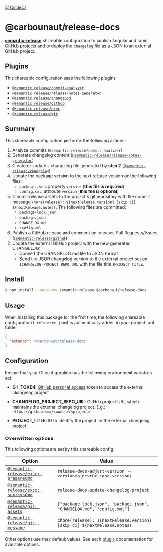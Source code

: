 [![CircleCI](https://circleci.com/gh/carbonaut-io/release-docs.svg?style=svg&circle-token=73ff7147b9024522ade955b02af304759d85cdf4)](https://circleci.com/gh/carbonaut-io/release-docs)

# @carbounaut/release-docs

[**semantic-release**](https://github.com/semantic-release/semantic-release) shareable configuration to publish Angular and Ionic GitHub projects and to deploy the `changelog` file as a JSON to an external GitHub project.

## Plugins

This shareable configuration uses the following plugins:
- [`@semantic-release/commit-analyzer`](https://github.com/semantic-release/commit-analyzer)
- [`@semantic-release/release-notes-generator`](https://github.com/semantic-release/release-notes-generator)
- [`@semantic-release/changelog`](https://github.com/semantic-release/changelog)
- [`@semantic-release/github`](https://github.com/semantic-release/github)
- [`@semantic-release/exec`](https://github.com/semantic-release/exec)
- [`@semantic-release/git`](https://github.com/semantic-release/git)

## Summary

This shareable configuration performs the following actions:

1. Analyze commits ([`@semantic-release/commit-analyzer`](https://github.com/semantic-release/commit-analyze))
2. Generate changelog content ([`@semantic-release/release-notes-generator`](https://github.com/semantic-release/release-notes-generator))
3. Create or update a changelog file generated by **step 2** ([`@semantic-release/changelog`](https://github.com/semantic-release/changelog))
4. Update the package version to the next release version on the following files:
    - `package.json`: property `version` (**this file is required**)
    - `config.xml`: attribute `version` (**this file is optional**)
5. Commit release assets to the project's git repository with the commit message `chore(release): ${nextRelease.version} [skip ci] ${nextRelease.notes}`. The following files are committed:
    - `package-lock.json`
    - `package.json`
    - `CHANGELOG.md`
    - `config.xml`
6. Publish a GitHub release and comment on released Pull Requests/Issues ([`@semantic-release/github`](https://github.com/semantic-release/github))
7. Update the external GitHub project with the new generated CHANGELOG:
    - Convert the CHANGELOG.md file to JSON format
    - Send the JSON changelog version to the external project set on `$CHANGELOG_PROJECT_REPO_URL` with the file title `$PROJECT_TITLE`.

## Install

```bash
$ npm install --save-dev semantic-release @carbonaut/release-docs
```

## Usage

When installing this package for the first time, the following shareable configuration (`.releaserc.json`) is automatically added to your project root folder:

```json
{
  "extends": "@carbonaut/release-docs"
}
```

## Configuration

Ensure that your CI configuration has the following environment variables set:

- **GH_TOKEN**: [GitHub personal access](https://help.github.com/en/articles/creating-a-personal-access-token-for-the-command-line) token to access the external changelog project

- **CHANGELOG_PROJECT_REPO_URL**: GitHub project URL which maintains the external changelog project. E.g.: `https://github.com/<owner>/<project>` 

- **PROJECT_TITLE**: ID to identify the project on the external changelog project

### Overwritten options

This following options are set by this shareable config:

| Option                                                                                      | Value                                                                     |
|---------------------------------------------------------------------------------------------|---------------------------------------------------------------------------|
| [`@semantic-release/exec: prepareCmd`](https://github.com/semantic-release/exec#preparecmd) | `release-docs-adjust-version --version=${nextRelease.version}`            |
| [`@semantic-release/exec: successCmd`](https://github.com/semantic-release/exec#successCmd) | `release-docs-update-changelog-project`                                   |
| [`@semantic-release/git: assets`](https://github.com/semantic-release/git#assets)           | `["package-lock.json", "package.json", "CHANGELOG.md", "config.xml"]`     |
| [`@semantic-release/git: message`](https://github.com/semantic-release/git#message)         | `chore(release): ${nextRelease.version} [skip ci] ${nextRelease.notes}`   |

Other options use their default values. See each [plugin](#plugins) documentation for available options.
